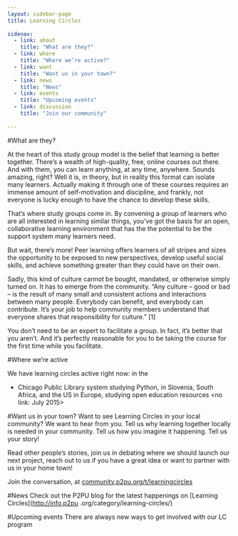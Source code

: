 ```yaml
---
layout: sidebar-page
title: Learning Circles
  
sidenav:
  - link: about
    title: "What are they?"
  - link: where
    title: "Where we’re active?"
  - link: want
    title: "Want us in your town?"
  - link: news
    title: "News"
  - link: events
    title: "Upcoming events"
  - link: discussion
    title: "Join our community"
    
---
```

<div id="about"></div>

#What are they?

At the heart of this study group model is the belief that learning is better together. There’s a wealth of high-quality, free, online courses out there. And with them, you can learn anything, at any time, anywhere. Sounds amazing, right? Well it is, in theory, but in reality this format can isolate many learners. Actually making it through one of these courses requires an immense amount of self-motivation and discipline, and frankly, not everyone is lucky enough to have the chance to develop these skills.

That’s where study groups come in. By convening a group of learners who are all interested in learning similar things, you’ve got the basis for an open, collaborative learning environment that has the the potential to be the support system many learners need.

But wait, there’s more! Peer learning offers learners of all stripes and sizes the opportunity to be exposed to new perspectives, develop useful social skills, and achieve something greater than they could have on their own.

Sadly, this kind of culture cannot be bought, mandated, or otherwise simply turned on. It has to emerge from the community. “Any culture – good or bad – is the result of many small and consistent actions and interactions between many people. Everybody can benefit, and everybody can contribute. It’s your job to help community members understand that everyone shares that responsibility for culture.” [1]

You don’t need to be an expert to facilitate a group. In fact, it’s better that you aren’t. And it’s perfectly reasonable for you to be taking the course for the first time while you facilitate.

<div id="where"></div>

#Where we’re active

We have learning circles active right now:
in the
* Chicago Public Library system
studying Python, in Slovenia, South Africa, and the US <link to discourse>
in Europe, studying open education resources <no link: July 2015>

<div id="want"></div>

#Want us in your town?
Want to see Learning Circles in your local community? We want to hear from you. Tell us why learning together locally is needed in your community. Tell us how you imagine it happening. Tell us your story!

Read other people’s stories, join us in debating where we should launch our next project, reach out to us if you have a great idea or want to partner with us in your home town!

Join the conversation, at [community.p2pu.org/t/learningcircles](community.p2pu.org/t/learningcircles)

<div id="news"></div>

#News
Check out the P2PU blog for the latest happenings on [Learning Circles](http://info.p2pu
.org/category/learning-circles/)

<div id="events"></div>

#Upcoming events
There are always new ways to get involved with our LC program
